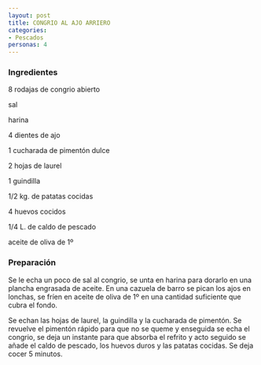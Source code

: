 ```yaml
---
layout: post
title: CONGRIO AL AJO ARRIERO
categories:
- Pescados
personas: 4 
---
```

<h3>Ingredientes</h3>
8 rodajas de congrio abierto

sal

harina

4 dientes de ajo

1 cucharada de pimentón dulce

2 hojas de laurel

1 guindilla

1/2 kg. de patatas cocidas

4 huevos cocidos

1/4 L. de caldo de pescado

aceite de oliva de 1º

<h3>Preparación</h3>
Se le echa un poco de sal al congrio, se unta en harina para dorarlo en una plancha engrasada de aceite. En una cazuela de barro se pican los ajos en lonchas, se fríen en aceite de oliva de 1º en una cantidad suficiente que cubra el fondo.

Se echan las hojas de laurel, la guindilla y la cucharada de pimentón. Se revuelve el pimentón rápido para que no se queme y enseguida se echa el congrio, se deja un instante para que absorba el refrito y acto seguido se añade el caldo de pescado, los huevos duros y las patatas cocidas. Se deja cocer 5 minutos.